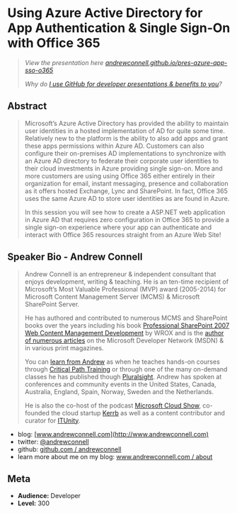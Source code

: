 Using Azure Active Directory for App Authentication & Single Sign-On with Office 365
====================================================================================
>*View the presentation here [andrewconnell.github.io/pres-azure-app-sso-o365](http://andrewconnell.github.io/pres-azure-app-sso-o365)*
>
>*Why do [I use GitHub for developer presentations & benefits to you](http://www.andrewconnell.com/blog/using-github-for-developer-presentations)?*

Abstract
--------
> Microsoft’s Azure Active Directory has provided the ability to maintain user identities in a hosted implementation of AD for quite some time. Relatively new to the platform is the ability to also add apps and grant these apps permissions within Azure AD. Customers can also configure their on-premises AD implementations to synchronize with an Azure AD directory to federate their corporate user identities to their cloud investments in Azure providing single sign-on. More and more customers are using using Office 365 either entirely in their organization for email, instant messaging, presence and collaboration as it offers hosted Exchange, Lync and SharePoint. In fact, Office 365 uses the same Azure AD to store user identities as are found in Azure. 
> 
> In this session you will see how to create a ASP.NET web application in Azure AD that requires zero configuration in Office 365 to provide a single sign-on experience where your app can authenticate and interact with Office 365 resources straight from an Azure Web Site!

Speaker Bio - Andrew Connell
----------------------------
> Andrew Connell is an entrepreneur & independent consultant that enjoys development, writing & teaching. He is an ten-time recipient of Microsoft’s Most Valuable Professional (MVP) award (2005-2014) for Microsoft Content Management Server (MCMS) & Microsoft SharePoint Server. 
> 
> He has authored and contributed to numerous MCMS and SharePoint books over the years including his book [Professional SharePoint 2007 Web Content Management Development](http://www.amazon.com/dp/0470224754/ref=as_sl_pd_tf_lc?tag=andrewconnell-20&camp=14573&creative=327641&linkCode=as1&creativeASIN=0470224754&adid=1RY1Z0YYV6Z5DZGQ51WV&&ref-refURL=http%3A%2F%2Fwww.andrewconnell.com%2FPublications-SharePoint-2007) by WROX and is the [author of numerous articles](http://www.andrewconnell.com/Publications) on the Microsoft Developer Network (MSDN) & in various print magazines. 
> 
> You can [learn from Andrew](http://www.andrewconnell.com/Training) as when he teaches hands-on courses through [Critical Path Training](http://www.CriticalPathTraining.com) or through one of the many on-demand classes he has published though [Pluralsight](http://pluralsight.com/training/Authors/Details/andrew-connell). Andrew has spoken at conferences and community events in the United States, Canada, Australia, England, Spain, Norway, Sweden and the Netherlands. 
> 
> He is also the co-host of the podcast [Microsoft Cloud Show](www.MicrosoftCloudShow.com), co-founded the cloud startup [Kerrb](http://www.kerrb.com) as well as a content contributor and curator for [ITUnity](http://wwww.itunity.com).
- blog: [www.andrewconnell.com](http://www.andrewconnell.com)
- twitter: [@andrewconnell](http://www.twitter.com/andrewconnell)
- github: [github.com / andrewconnell](http://github.com/andrewconnell)
- learn more about me on my blog: [www.andrewconnell.com / about](http://www.andrewconnell.com/About)

Meta
----
- **Audience:** Developer
- **Level:** 300
